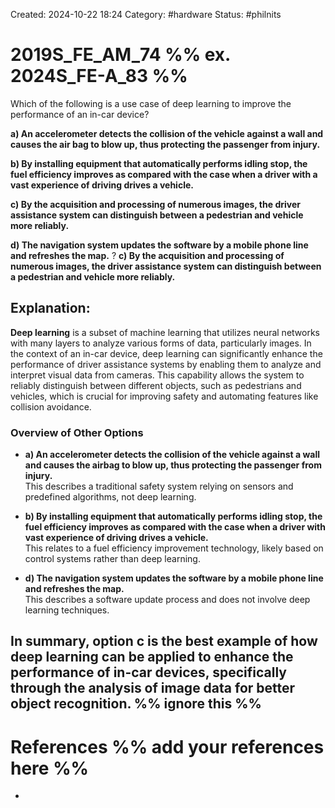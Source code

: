 Created: 2024-10-22 18:24
Category: #hardware 
Status: #philnits



# 2019S_FE_AM_74 %% ex. 2024S_FE-A_83 %%

Which of the following is a use case of deep learning to improve the performance of an in-car device? 

**a) An accelerometer detects the collision of the vehicle against a wall and causes the air bag to blow up, thus protecting the passenger from injury.** 

**b) By installing equipment that automatically performs idling stop, the fuel efficiency improves as compared with the case when a driver with a vast experience of driving drives a vehicle.** 

**c) By the acquisition and processing of numerous images, the driver assistance system can distinguish between a pedestrian and vehicle more reliably.** 

**d) The navigation system updates the software by a mobile phone line and refreshes the map.**
?
**c) By the acquisition and processing of numerous images, the driver assistance system can distinguish between a pedestrian and vehicle more reliably.** 
## **Explanation:**

**Deep learning** is a subset of machine learning that utilizes neural networks with many layers to analyze various forms of data, particularly images. In the context of an in-car device, deep learning can significantly enhance the performance of driver assistance systems by enabling them to analyze and interpret visual data from cameras. This capability allows the system to reliably distinguish between different objects, such as pedestrians and vehicles, which is crucial for improving safety and automating features like collision avoidance.

### Overview of Other Options

- **a) An accelerometer detects the collision of the vehicle against a wall and causes the airbag to blow up, thus protecting the passenger from injury.**  
    This describes a traditional safety system relying on sensors and predefined algorithms, not deep learning.
    
- **b) By installing equipment that automatically performs idling stop, the fuel efficiency improves as compared with the case when a driver with vast experience of driving drives a vehicle.**  
    This relates to a fuel efficiency improvement technology, likely based on control systems rather than deep learning.
    
- **d) The navigation system updates the software by a mobile phone line and refreshes the map.**  
    This describes a software update process and does not involve deep learning techniques.
    

In summary, option **c** is the best example of how deep learning can be applied to enhance the performance of in-car devices, specifically through the analysis of image data for better object recognition.
%% ignore this %%
---









# References %% add your references here %%
- 